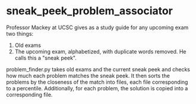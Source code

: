 # sneak_peek_problem_associator
Professor Mackey at UCSC gives as a study guide for any upcoming exam two things:
1. Old exams
2. The upcoming exam, alphabetized, with duplicate words removed.
   He calls this a "sneak peek".

problem_finder.py takes old exams and the current sneak peek and checks how much
each problem matches the sneak peek. It then sorts the problems by the closeness
of the match into files, each file corresponding to a percentile. Additionally,
for each problem, the solution is copied into a corresponding file.

